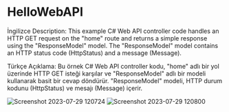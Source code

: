 # HelloWebAPI

İngilizce Description: This example C# Web API controller code handles an HTTP GET request on the "home" route and returns a simple response using the "ResponseModel" model. The "ResponseModel" model contains an HTTP status code (HttpStatus) and a message (Message).

Türkçe Açıklama: Bu örnek C# Web API controller kodu, "home" adlı bir yol üzerinde HTTP GET isteği karşılar ve "ResponseModel" adlı bir modeli kullanarak basit bir cevap döndürür. "ResponseModel" modeli, HTTP durum kodunu (HttpStatus) ve mesajı (Message) içerir.

![Screenshot 2023-07-29 120724](https://github.com/HaticeDilmac/HelloWebAPI/assets/100489350/ceda4c90-d383-45d8-aae0-bf94aad3dcda)
![Screenshot 2023-07-29 120800](https://github.com/HaticeDilmac/HelloWebAPI/assets/100489350/4e970aa6-3cc8-4bb9-9f32-eb5c72a4c588)
